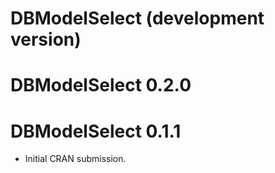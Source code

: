 # DBModelSelect (development version)

# DBModelSelect 0.2.0

# DBModelSelect 0.1.1

* Initial CRAN submission.
